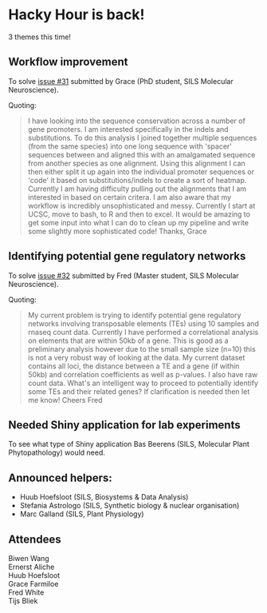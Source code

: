 # Hacky Hour is back!

3 themes this time!

## Workflow improvement
To solve [issue #31](https://github.com/ScienceParkStudyGroup/studyGroup/issues/31) submitted by Grace (PhD student, SILS Molecular Neuroscience).

Quoting: 
> I have looking into the sequence conservation across a number of gene promoters. I am interested specifically in the indels and substitutions. To do this analysis I joined together multiple sequences (from the same species) into one long sequence with 'spacer' sequences between and aligned this with an amalgamated sequence from another species as one alignment. Using this alignment I can then either split it up again into the individual promoter sequences or 'code' it based on substitutions/indels to create a sort of heatmap.
Currently I am having difficulty pulling out the alignments that I am interested in based on certain critera. I am also aware that my workflow is incredibly unsophisticated and messy. Currently I start at UCSC, move to bash, to R and then to excel. It would be amazing to get some input into what I can do to clean up my pipeline and write some slightly more sophisticated code!
Thanks,
Grace

## Identifying potential gene regulatory networks
To solve [issue #32](https://github.com/ScienceParkStudyGroup/studyGroup/issues/32) submitted by Fred (Master student, SILS Molecular Neuroscience).

Quoting: 
> My current problem is trying to identify potential gene regulatory networks involving transposable elements (TEs) using 10 samples and rnaseq count data. Currently I have performed a correlational analysis on elements that are within 50kb of a gene. This is good as a preliminary analysis however due to the small sample size (n=10) this is not a very robust way of looking at the data.
My current dataset contains all loci, the distance between a TE and a gene (if within 50kb) and correlation coefficients as well as p-values.
I also have raw count data.
What's an intelligent way to proceed to potentially identify some TEs and their related genes?
If clarification is needed then let me know!
Cheers
Fred

## Needed Shiny application for lab experiments
To see what type of Shiny application Bas Beerens (SILS, Molecular Plant Phytopathology) would need.

## Announced helpers:
- Huub Hoefsloot (SILS, Biosystems & Data Analysis)
- Stefania Astrologo (SILS, Synthetic biology & nuclear organisation)
- Marc Galland (SILS, Plant Physiology)

## Attendees
Biwen Wang  
Ernerst Aliche  
Huub Hoefsloot  
Grace Farmiloe  
Fred White  
Tijs Bliek  

